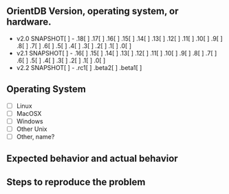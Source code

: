 ## OrientDB Version, operating system, or hardware.
- v2.0 SNAPSHOT[ ] - .18[ ] .17[ ] .16[ ] .15[ ] .14[ ] .13[ ] .12[ ] .11[ ] .10[ ] .9[ ] .8[ ] .7[ ] .6[ ] .5[ ] .4[ ] .3[ ] .2[ ] .1[ ] .0[ ]
- v2.1 SNAPSHOT[ ] - .16[ ] .15[ ] .14[ ] .13[ ] .12[ ] .11[ ] .10[ ] .9[ ] .8[ ] .7[ ] .6[ ] .5[ ] .4[ ] .3[ ] .2[ ] .1[ ] .0[ ]
- v2.2 SNAPSHOT[ ] - .rc1[ ] .beta2[ ] .beta1[ ]

## Operating System
- [ ] Linux
- [ ] MacOSX
- [ ] Windows
- [ ] Other Unix
- [ ] Other, name? 

## Expected behavior and actual behavior

## Steps to reproduce the problem
